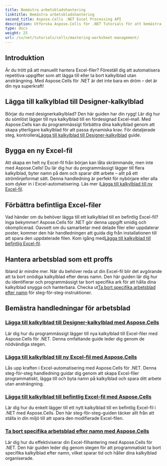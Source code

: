 ```yaml
---
title: Bemästra arbetsbladshantering
linktitle: Bemästra arbetsbladshantering
second_title: Aspose.Cells .NET Excel Processing API
description: Utforska Aspose.Cells för .NET Tutorials för att bemästra Excel-automatisering. Lär dig lägga till/ta bort kalkylblad i nya eller befintliga Excel-filer programmatiskt.
type: docs
weight: 25
url: /sv/net/tutorials/cells/mastering-worksheet-management/
---
```

## Introduktion

Är du trött på att manuellt hantera Excel-filer? Föreställ dig att automatisera repetitiva uppgifter som att lägga till eller ta bort kalkylblad utan ansträngning. Med Aspose.Cells för .NET är det inte bara en dröm – det är din nya superkraft!  

## Lägga till kalkylblad till Designer-kalkylblad  

 Börjar du med designerkalkylblad? Den här guiden har din rygg! Lär dig hur du sömlöst lägger till nya kalkylblad till en fördesignad Excel-mall. Med Aspose.Cells kan du programmässigt förbättra dina kalkylblad genom att skapa ytterligare kalkylblad för att passa dynamiska krav. För detaljerade steg, kontrollera[Lägga till kalkylblad till Designer-kalkylblad](./adding-worksheets-to-designer-spreadsheet/) guide.  

## Bygga en ny Excel-fil  

 Att skapa en helt ny Excel-fil från början kan låta skrämmande, men inte med Aspose.Cells! Du lär dig hur du programmässigt lägger till flera kalkylblad, byter namn på dem och sparar ditt arbete – allt på ett strömlinjeformat sätt. Denna handledning är perfekt för nybörjare eller alla som dyker in i Excel-automatisering. Läs mer i[Lägga till kalkylblad till ny Excel-fil](./adding-worksheets-to-new-excel-file/).  

## Förbättra befintliga Excel-filer  

 Vad händer om du behöver lägga till ett kalkylblad till en befintlig Excel-fil? Inga bekymmer! Aspose.Cells för .NET gör denna uppgift smidig och okomplicerad. Oavsett om du samarbetar med delade filer eller uppdaterar poster, kommer den här handledningen att guida dig från installationen till att spara den uppdaterade filen. Kom igång med[Lägga till kalkylblad till befintlig Excel-fil](./adding-worksheets-to-existing-excel-file/).  

## Hantera arbetsblad som ett proffs  

 Ibland är mindre mer. När du behöver reda ut din Excel-fil blir det avgörande att ta bort onödiga kalkylblad efter deras namn. Den här guiden lär dig hur du identifierar och programmässigt tar bort specifika ark för att hålla dina kalkylblad snygga och hanterbara. Checka ut[Ta bort specifika arbetsblad efter namn](./remove-specific-worksheets-by-name/) för steg-för-steg-instruktioner.  

## Bemästra handledningar för arbetsblad
### [Lägga till kalkylblad till Designer-kalkylblad med Aspose.Cells](./adding-worksheets-to-designer-spreadsheet/)
Lär dig hur du programmässigt lägger till nya kalkylblad till Excel-filer med Aspose.Cells för .NET. Denna omfattande guide leder dig genom de nödvändiga stegen.
### [Lägga till kalkylblad till ny Excel-fil med Aspose.Cells](./adding-worksheets-to-new-excel-file/)
Lås upp kraften i Excel-automatisering med Aspose.Cells för .NET. Denna steg-för-steg handledning guidar dig genom att skapa Excel-filer programmatiskt, lägga till och byta namn på kalkylblad och spara ditt arbete utan ansträngning.
### [Lägga till kalkylblad till befintlig Excel-fil med Aspose.Cells](./adding-worksheets-to-existing-excel-file/)
Lär dig hur du enkelt lägger till ett nytt kalkylblad till en befintlig Excel-fil i .NET med Aspose.Cells. Den här steg-för-steg-guiden täcker allt från att ställa in din miljö till att spara den modifierade Excel-filen.
### [Ta bort specifika arbetsblad efter namn med Aspose.Cells](./remove-specific-worksheets-by-name/)
Lär dig hur du effektiviserar din Excel-filhantering med Aspose.Cells för .NET. Den här guiden leder dig genom stegen för att programmatiskt ta bort specifika kalkylblad efter namn, vilket sparar tid och håller dina kalkylblad organiserade.